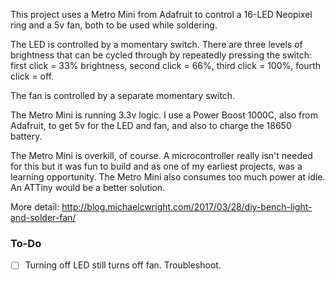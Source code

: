 This project uses a Metro Mini from Adafruit to control a 16-LED Neopixel ring and a 5v fan, both to be used while soldering. 

The LED is controlled by a momentary switch. There are three levels of brightness that can be cycled through by repeatedly pressing the switch: first click = 33% brightness, second click = 66%, third click = 100%, fourth click = off. 

The fan is controlled by a separate momentary switch. 

The Metro Mini is running 3.3v logic. I use a Power Boost 1000C, also from Adafruit, to get 5v for the LED and fan, and also to charge the 18650 battery. 

The Metro Mini is overkill, of course. A microcontroller really isn't needed for this but it was fun to build and as one of my earliest projects, was a learning opportunity. The Metro Mini also consumes too much power at idle. An ATTiny would be a better solution. 

More detail: http://blog.michaelcwright.com/2017/03/28/diy-bench-light-and-solder-fan/
 
### To-Do
* [ ] Turning off LED still turns off fan. Troubleshoot.